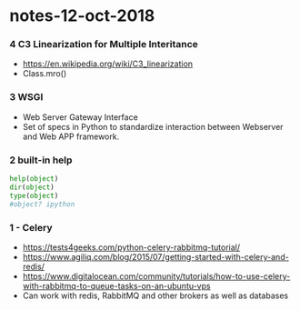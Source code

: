 # notes-12-oct-2018


### 4 C3 Linearization for Multiple Interitance

- https://en.wikipedia.org/wiki/C3_linearization
- Class.mro()

### 3 WSGI

- Web Server Gateway Interface
- Set of specs in Python to standardize interaction between Webserver and Web APP framework.

### 2 built-in help

```python
help(object)
dir(object)
type(object)
#object? ipython
```

### 1 - Celery

- https://tests4geeks.com/python-celery-rabbitmq-tutorial/
- https://www.agiliq.com/blog/2015/07/getting-started-with-celery-and-redis/
- https://www.digitalocean.com/community/tutorials/how-to-use-celery-with-rabbitmq-to-queue-tasks-on-an-ubuntu-vps
- Can work with redis, RabbitMQ and other brokers as well as databases


